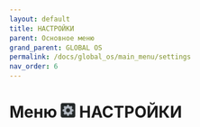 ```yaml
---
layout: default
title: НАСТРОЙКИ
parent: Основное меню
grand_parent: GLOBAL OS
permalink: /docs/global_os/main_menu/settings
nav_order: 6
---
```


# Меню <img src="../../assets/icons/menus/m_nastroyki.png" width="26" height="26"> НАСТРОЙКИ
